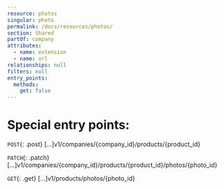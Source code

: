 ```yaml
---
resource: photos
singular: photo
permalink: /docs/resources/photos/
section: Shared
partOf: company
attributes:
  - name: extension
  - name: url
relationships: null
filters: null
entry_points:
  methods:
    get: false
---
```


# Special entry points:

`POST`{: .post} [...]v1/companies/{company_id}/products/{product_id}

`PATCH`{: .patch} [...]v1/companies/{company_id}/products/{product_id}/photos/{photo_id}

`GET`{: .get} [...]v1/products/photos/{photo_id}